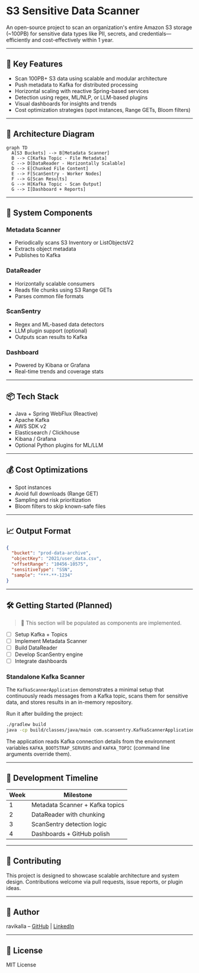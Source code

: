 # S3 Sensitive Data Scanner

An open-source project to scan an organization's entire Amazon S3 storage (\~100PB) for sensitive data types like PII, secrets, and credentials—efficiently and cost-effectively within 1 year.

---

## 🚀 Key Features

* Scan 100PB+ S3 data using scalable and modular architecture
* Push metadata to Kafka for distributed processing
* Horizontal scaling with reactive Spring-based services
* Detection using regex, ML/NLP, or LLM-based plugins
* Visual dashboards for insights and trends
* Cost optimization strategies (spot instances, Range GETs, Bloom filters)

---

## 📐 Architecture Diagram

```mermaid
graph TD
  A[S3 Buckets] --> B[Metadata Scanner]
  B --> C[Kafka Topic - File Metadata]
  C --> D[DataReader - Horizontally Scalable]
  D --> E[Chunked File Content]
  E --> F[ScanSentry - Worker Nodes]
  F --> G[Scan Results]
  G --> H[Kafka Topic - Scan Output]
  G --> I[Dashboard + Reports]
```

---

## 🧱 System Components

### Metadata Scanner

* Periodically scans S3 Inventory or ListObjectsV2
* Extracts object metadata
* Publishes to Kafka

### DataReader

* Horizontally scalable consumers
* Reads file chunks using S3 Range GETs
* Parses common file formats

### ScanSentry

* Regex and ML-based data detectors
* LLM plugin support (optional)
* Outputs scan results to Kafka

### Dashboard

* Powered by Kibana or Grafana
* Real-time trends and coverage stats

---

## 📦 Tech Stack

* Java + Spring WebFlux (Reactive)
* Apache Kafka
* AWS SDK v2
* Elasticsearch / Clickhouse
* Kibana / Grafana
* Optional Python plugins for ML/LLM

---

## 💰 Cost Optimizations

* Spot instances
* Avoid full downloads (Range GET)
* Sampling and risk prioritization
* Bloom filters to skip known-safe files

---

## 📈 Output Format

```json
{
  "bucket": "prod-data-archive",
  "objectKey": "2021/user_data.csv",
  "offsetRange": "10456-10575",
  "sensitiveType": "SSN",
  "sample": "***-**-1234"
}
```

---

## 🛠️ Getting Started (Planned)

> 🚧 This section will be populated as components are implemented.

* [ ] Setup Kafka + Topics
* [ ] Implement Metadata Scanner
* [ ] Build DataReader
* [ ] Develop ScanSentry engine
* [ ] Integrate dashboards

### Standalone Kafka Scanner

The `KafkaScannerApplication` demonstrates a minimal setup that continuously reads
messages from a Kafka topic, scans them for sensitive data, and stores results in
an in-memory repository.

Run it after building the project:

```bash
./gradlew build
java -cp build/classes/java/main com.scansentry.KafkaScannerApplication
```

The application reads Kafka connection details from the environment variables
`KAFKA_BOOTSTRAP_SERVERS` and `KAFKA_TOPIC` (command line arguments override
them).

---

## 📅 Development Timeline

| Week | Milestone                       |
| ---- | ------------------------------- |
| 1    | Metadata Scanner + Kafka topics |
| 2    | DataReader with chunking        |
| 3    | ScanSentry detection logic      |
| 4    | Dashboards + GitHub polish      |

---

## 🙌 Contributing

This project is designed to showcase scalable architecture and system design. Contributions welcome via pull requests, issue reports, or plugin ideas.

---

## 🧠 Author

ravikalla – [GitHub](http://github.com/ravikalla) | [LinkedIn](https://www.linkedin.com/in/ravikalla/)

---

## 📄 License

MIT License
